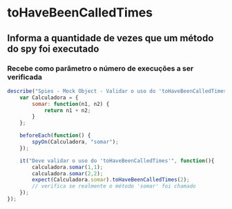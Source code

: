 # toHaveBeenCalledTimes
## Informa a quantidade de vezes que um método do spy foi executado
### Recebe como parâmetro o número de execuções a ser verificada


```js
describe("Spies - Mock Object - Validar o uso do 'toHaveBeenCalledTimes'", function(){
    var Calculadora = {
        somar: function(n1, n2) {
            return n1 + n2;
        }
    };

    beforeEach(function() {
        spyOn(Calculadora, "somar");
    });

    it("Deve validar o uso do 'toHaveBeenCalledTimes'", function(){
        calculadora.somar(1,1);
        calculadora.somar(2,2);
        expect(Calculadora.somar).toHaveBeenCalledTimes(2); 
        // verifica se realmente o método 'somar' foi chamado
    });
});
```




